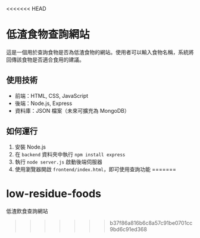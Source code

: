 <<<<<<< HEAD
# 低渣食物查詢網站

這是一個用於查詢食物是否為低渣食物的網站。使用者可以輸入食物名稱，系統將回傳該食物是否適合食用的建議。

## 使用技術

- 前端：HTML, CSS, JavaScript
- 後端：Node.js, Express
- 資料庫：JSON 檔案（未來可擴充為 MongoDB）

## 如何運行

1. 安裝 Node.js
2. 在 `backend` 資料夾中執行 `npm install express`
3. 執行 `node server.js` 啟動後端伺服器
4. 使用瀏覽器開啟 `frontend/index.html`，即可使用查詢功能
=======
# low-residue-foods
低渣飲食查詢網站
>>>>>>> b37f86a816b6c8a57c91be0701cc9bd6c91ed368
